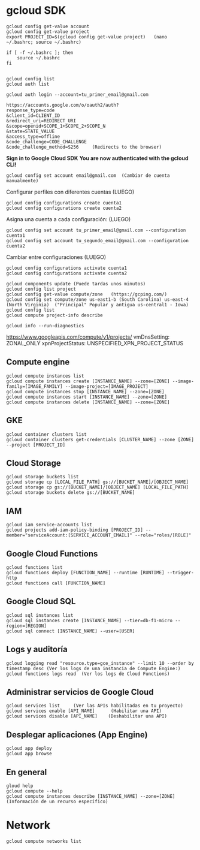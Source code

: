 # gcloud SDK

    gcloud config get-value account
    gcloud config get-value project
    export PROJECT_ID=$(gcloud config get-value project)   (nano ~/.bashrc; source ~/.bashrc)

    if [ -f ~/.bashrc ]; then
        source ~/.bashrc
    fi


    gcloud config list
    gcloud auth list

    gcloud auth login --account=tu_primer_email@gmail.com

    https://accounts.google.com/o/oauth2/auth?
    response_type=code
    &client_id=CLIENT_ID
    &redirect_uri=REDIRECT_URI
    &scope=openid+SCOPE_1+SCOPE_2+SCOPE_N
    &state=STATE_VALUE
    &access_type=offline
    &code_challenge=CODE_CHALLENGE
    &code_challenge_method=S256     (Redirects to the browser)

**Sign in to Google Cloud SDK**
**You are now authenticated with the gcloud CLI!**

    gcloud config set account email@gmail.com  (Cambiar de cuenta manualmente)

Configurar perfiles con diferentes cuentas  (LUEGO)

    gcloud config configurations create cuenta1
    gcloud config configurations create cuenta2

Asigna una cuenta a cada configuración: (LUEGO)

    gcloud config set account tu_primer_email@gmail.com --configuration cuenta1
    gcloud config set account tu_segundo_email@gmail.com --configuration cuenta2

Cambiar entre configuraciones  (LUEGO)

    gcloud config configurations activate cuenta1
    gcloud config configurations activate cuenta2

    gcloud components update (Puede tardas unos minutos)
    gcloud config list project
    gcloud config get-value compute/zone   (https://gcping.com/)
    gcloud config set compute/zone us-east1-b (South Carolina) us-east-4 (North Virginia)  ("Principal" Popular y antigua us-central1 - Iowa)
    gcloud config list
    gcloud compute project-info describe

    gcloud info --run-diagnostics

https://www.googleapis.com/compute/v1/projects/
vmDnsSetting: ZONAL_ONLY
xpnProjectStatus: UNSPECIFIED_XPN_PROJECT_STATUS


## Compute engine

    gcloud compute instances list
    gcloud compute instances create [INSTANCE_NAME] --zone=[ZONE] --image-family=[IMAGE_FAMILY] --image-project=[IMAGE_PROJECT]
    gcloud compute instances stop [INSTANCE_NAME] --zone=[ZONE]
    gcloud compute instances start [INSTANCE_NAME] --zone=[ZONE]
    gcloud compute instances delete [INSTANCE_NAME] --zone=[ZONE]

## GKE

    gcloud container clusters list
    gcloud container clusters get-credentials [CLUSTER_NAME] --zone [ZONE] --project [PROJECT_ID]

## Cloud Storage

    gcloud storage buckets list
    gcloud storage cp [LOCAL_FILE_PATH] gs://[BUCKET_NAME]/[OBJECT_NAME]
    gcloud storage cp gs://[BUCKET_NAME]/[OBJECT_NAME] [LOCAL_FILE_PATH]
    gcloud storage buckets delete gs://[BUCKET_NAME]

## IAM

    gcloud iam service-accounts list
    gcloud projects add-iam-policy-binding [PROJECT_ID] --member="serviceAccount:[SERVICE_ACCOUNT_EMAIL]" --role="roles/[ROLE]"

##  Google Cloud Functions

    gcloud functions list
    gcloud functions deploy [FUNCTION_NAME] --runtime [RUNTIME] --trigger-http
    gcloud functions call [FUNCTION_NAME]

## Google Cloud SQL

    gcloud sql instances list
    gcloud sql instances create [INSTANCE_NAME] --tier=db-f1-micro --region=[REGION]
    gcloud sql connect [INSTANCE_NAME] --user=[USER]


## Logs y auditoría

    gcloud logging read "resource.type=gce_instance" --limit 10 --order by timestamp desc (Ver los logs de una instancia de Compute Engine:)
    gcloud functions logs read  (Ver los logs de Cloud Functions)


## Administrar servicios de Google Cloud

    gcloud services list     (Ver las APIs habilitadas en tu proyecto)
    gcloud services enable [API_NAME]      (Habilitar una API)
    gcloud services disable [API_NAME]    (Deshabilitar una API)

## Desplegar aplicaciones (App Engine)

    gcloud app deploy
    gcloud app browse

## En general

    gloud help
    gcloud compute --help
    gcloud compute instances describe [INSTANCE_NAME] --zone=[ZONE]  (Información de un recurso específico)




# Network

    gcloud compute networks list

    
















